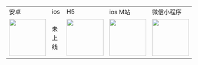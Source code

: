 <table>
	<tr>
		<td>
			安卓
		</td>
		<td>
			ios
		</td>
		<td>
			H5
		</td>
		<td>
			ios M站
		</td>
		<td>
			微信小程序
		</td>
	</tr>
	<tr>
		<td>
			<img src="https://file.boot.tucci.cc/android.png" height="100" />
		</td>
		<td>
			<p>未上线</p>
		</td>
		<td>
			<img src="https://file.boot.tucci.cc/h5.png" height="100" />
		</td>
		<td>
			<img src="https://file.boot.tucci.cc/ios-webview.png" height="100" />
		</td>
		<td>
			<img src="https://file.boot.tucci.cc/weinxin.jpg" height="100" />
		</td>
	</tr>
</table>